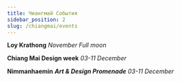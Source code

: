 ```yaml
---
title: Чиангмай События
sidebar_position: 2
slug: /chiangmai/events
---
```



**Loy Krathong** 
_November Full moon_


**Chiang Mai Design week** 
_03-11 December_


**Nimmanhaemin** _**Art & Design Promenade**_ 
_03-11 December_